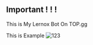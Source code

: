 ## Important ! ! !
This is My Lernox Bot On TOP.gg

This is Example
![123](https://media.discordapp.net/attachments/898078923747901500/903472730337341460/unknown.png?width=698&height=480)
